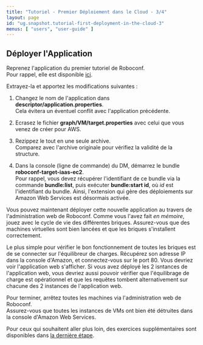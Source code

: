 ```yaml
---
title: "Tutoriel - Premier Déploiement dans le Cloud - 3/4"
layout: page
id: "ug.snapshot.tutorial-first-deployment-in-the-cloud-3"
menus: [ "users", "user-guide" ]
---
```


## Déployer l'Application

Reprenez l'application du premier tutoriel de Roboconf.  
Pour rappel, elle est disponible [ici](https://bintray.com/artifact/download/roboconf/roboconf-tutorial-samples/lamp-webapp-bash-0.2.0-1.0.zip).

Extrayez-la et apportez les modifications suivantes :

1. Changez le nom de l'application dans **descriptor/application.properties**.  
Cela évitera un éventuel conflit avec l'application précédente.

2. Ecrasez le fichier **graph/VM/target.properties** avec celui que vous venez de créer pour AWS.

3. Rezippez le tout en une seule archive.  
Comparez avec l'archive originale pour vérifiez la validité de la structure.

4. Dans la console (ligne de commande) du DM, démarrez le bundle **roboconf-target-iaas-ec2**.  
Pour rappel, vous devez récupérer l'identifiant de ce bundle via la commande **bundle:list**, puis
exécuter **bundle:start id**, où *id* est l'identifiant du bundle. Ainsi, l'extension qui gère des déploiements
sur Amazon Web Services est désormais activée.

Vous pouvez maintenant déployer cette nouvelle application au travers de l'administration web de Roboconf.
Comme vous l'avez fait *en mémoire*, jouez avec le cycle de vie des différentes briques. Assurez-vous que
des machines virtuelles sont bien lancées et que les briques s'installent correctement.

Le plus simple pour vérifier le bon fonctionnement de toutes les briques est de se connecter sur l'équilibreur
de charges. Récupérez son adresse IP dans la console d'Amazon, et connectez-vous sur le port 80. Vous devriez
voir l'application web s'afficher. Si vous avez déployé les 2 isntances de l'application web, vous devriez aussi
pouvoir vérifier que l'équilibrage de charge est opérationnel et que les requêtes tombent alternativement sur chacune
des 2 instances de l'application web.

Pour terminer, arrêtez toutes les machines via l'administration web de Roboconf.  
Assurez-vous que toutes les instances de VMs ont bien été détruites dans la console d'Amazon Web Services.

Pour ceux qui souhaitent aller plus loin, des exercices supplémentaires sont disponibles dans [la dernière étape](tutoriel-premier-deploiement-dans-le-cloud-4.html).
